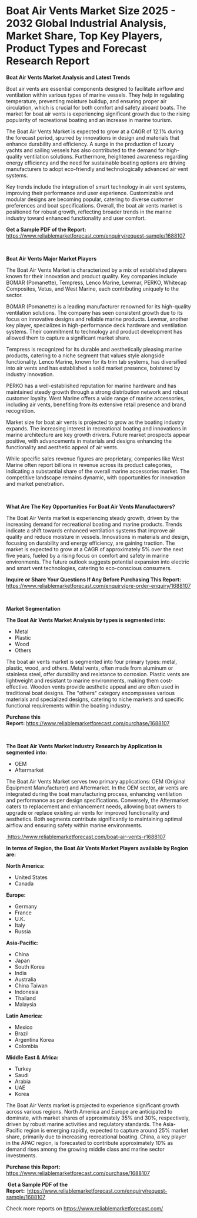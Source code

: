 <p><h1>Boat Air Vents Market Size 2025 - 2032 Global Industrial Analysis, Market Share, Top Key Players, Product Types and Forecast Research Report</h1></p><p><strong>Boat Air Vents Market Analysis and Latest Trends</strong></p>
<p><p>Boat air vents are essential components designed to facilitate airflow and ventilation within various types of marine vessels. They help in regulating temperature, preventing moisture buildup, and ensuring proper air circulation, which is crucial for both comfort and safety aboard boats. The market for boat air vents is experiencing significant growth due to the rising popularity of recreational boating and an increase in marine tourism.</p><p>The Boat Air Vents Market is expected to grow at a CAGR of 12.1% during the forecast period, spurred by innovations in design and materials that enhance durability and efficiency. A surge in the production of luxury yachts and sailing vessels has also contributed to the demand for high-quality ventilation solutions. Furthermore, heightened awareness regarding energy efficiency and the need for sustainable boating options are driving manufacturers to adopt eco-friendly and technologically advanced air vent systems.</p><p>Key trends include the integration of smart technology in air vent systems, improving their performance and user experience. Customizable and modular designs are becoming popular, catering to diverse customer preferences and boat specifications. Overall, the boat air vents market is positioned for robust growth, reflecting broader trends in the marine industry toward enhanced functionality and user comfort.</p></p>
<p><strong>Get a Sample PDF of the Report:&nbsp;</strong> <a href="https://www.reliablemarketforecast.com/enquiry/request-sample/1688107?utm_campaign=3096&utm_medium=2&utm_source=Github&utm_content=ia&utm_term=10042025&utm_id=boat-air-vents">https://www.reliablemarketforecast.com/enquiry/request-sample/1688107</a></p>
<p>&nbsp;</p>
<p><strong>Boat Air Vents Major Market Players</strong></p>
<p><p>The Boat Air Vents Market is characterized by a mix of established players known for their innovation and product quality. Key companies include BOMAR (Pomanette), Tempress, Lenco Marine, Lewmar, PERKO, Whitecap Composites, Vetus, and West Marine, each contributing uniquely to the sector.</p><p>BOMAR (Pomanette) is a leading manufacturer renowned for its high-quality ventilation solutions. The company has seen consistent growth due to its focus on innovative designs and reliable marine products. Lewmar, another key player, specializes in high-performance deck hardware and ventilation systems. Their commitment to technology and product development has allowed them to capture a significant market share.</p><p>Tempress is recognized for its durable and aesthetically pleasing marine products, catering to a niche segment that values style alongside functionality. Lenco Marine, known for its trim tab systems, has diversified into air vents and has established a solid market presence, bolstered by industry innovation.</p><p>PERKO has a well-established reputation for marine hardware and has maintained steady growth through a strong distribution network and robust customer loyalty. West Marine offers a wide range of marine accessories, including air vents, benefiting from its extensive retail presence and brand recognition.</p><p>Market size for boat air vents is projected to grow as the boating industry expands. The increasing interest in recreational boating and innovations in marine architecture are key growth drivers. Future market prospects appear positive, with advancements in materials and designs enhancing the functionality and aesthetic appeal of air vents.</p><p>While specific sales revenue figures are proprietary, companies like West Marine often report billions in revenue across its product categories, indicating a substantial share of the overall marine accessories market. The competitive landscape remains dynamic, with opportunities for innovation and market penetration.</p></p>
<p>&nbsp;</p>
<p><strong>What Are The Key Opportunities For Boat Air Vents Manufacturers?</strong></p>
<p><p>The Boat Air Vents market is experiencing steady growth, driven by the increasing demand for recreational boating and marine products. Trends indicate a shift towards enhanced ventilation systems that improve air quality and reduce moisture in vessels. Innovations in materials and design, focusing on durability and energy efficiency, are gaining traction. The market is expected to grow at a CAGR of approximately 5% over the next five years, fueled by a rising focus on comfort and safety in marine environments. The future outlook suggests potential expansion into electric and smart vent technologies, catering to eco-conscious consumers.</p></p>
<p><strong>Inquire or Share Your Questions If Any Before Purchasing This Report:</strong> <a href="https://www.reliablemarketforecast.com/enquiry/pre-order-enquiry/1688107?utm_campaign=3096&utm_medium=2&utm_source=Github&utm_content=ia&utm_term=10042025&utm_id=boat-air-vents">https://www.reliablemarketforecast.com/enquiry/pre-order-enquiry/1688107</a></p>
<p>&nbsp;</p>
<p><strong>Market Segmentation</strong></p>
<p><strong>The Boat Air Vents Market Analysis by types is segmented into:</strong></p>
<p><ul><li>Metal</li><li>Plastic</li><li>Wood</li><li>Others</li></ul></p>
<p><p>The boat air vents market is segmented into four primary types: metal, plastic, wood, and others. Metal vents, often made from aluminum or stainless steel, offer durability and resistance to corrosion. Plastic vents are lightweight and resistant to marine environments, making them cost-effective. Wooden vents provide aesthetic appeal and are often used in traditional boat designs. The "others" category encompasses various materials and specialized designs, catering to niche markets and specific functional requirements within the boating industry.</p></p>
<p><strong>Purchase this Report:&nbsp;</strong><a href="https://www.reliablemarketforecast.com/purchase/1688107?utm_campaign=3096&utm_medium=2&utm_source=Github&utm_content=ia&utm_term=10042025&utm_id=boat-air-vents">https://www.reliablemarketforecast.com/purchase/1688107</a></p>
<p>&nbsp;</p>
<p><strong>The Boat Air Vents Market Industry Research by Application is segmented into:</strong></p>
<p><ul><li>OEM</li><li>Aftermarket</li></ul></p>
<p><p>The Boat Air Vents Market serves two primary applications: OEM (Original Equipment Manufacturer) and Aftermarket. In the OEM sector, air vents are integrated during the boat manufacturing process, enhancing ventilation and performance as per design specifications. Conversely, the Aftermarket caters to replacement and enhancement needs, allowing boat owners to upgrade or replace existing air vents for improved functionality and aesthetics. Both segments contribute significantly to maintaining optimal airflow and ensuring safety within marine environments.</p></p>
<p><a href="https://www.reliablemarketforecast.com/boat-air-vents-r1688107?utm_campaign=3096&utm_medium=2&utm_source=Github&utm_content=ia&utm_term=10042025&utm_id=boat-air-vents">&nbsp;https://www.reliablemarketforecast.com/boat-air-vents-r1688107</a></p>
<p><strong>In terms of Region, the Boat Air Vents Market Players available by Region are:</strong></p>
<p>
    <p> <strong> North America: </strong>
        <ul>
            <li>United States</li>
            <li>Canada</li>
        </ul>
        </p> 
    <p> <strong> Europe: </strong>
        <ul>
            <li>Germany</li>
            <li>France</li>
            <li>U.K.</li>
            <li>Italy</li>
            <li>Russia</li>
        </ul>
        </p> 
    <p> <strong> Asia-Pacific: </strong>
        <ul>
            <li>China</li>
            <li>Japan</li>
            <li>South Korea</li>
            <li>India</li>
            <li>Australia</li>
            <li>China Taiwan</li>
            <li>Indonesia</li>
            <li>Thailand</li>
            <li>Malaysia</li>
        </ul>
        </p> 
    <p> <strong> Latin America: </strong>
        <ul>
            <li>Mexico</li>
            <li>Brazil</li>
            <li>Argentina Korea</li>
            <li>Colombia</li>
        </ul>
        </p> 
    <p> <strong> Middle East & Africa: </strong>
        <ul>
            <li>Turkey</li>
            <li>Saudi</li>
            <li>Arabia</li>
            <li>UAE</li>
            <li>Korea</li>
        </ul>
    </p>
    </p>
<p><p>The Boat Air Vents market is projected to experience significant growth across various regions. North America and Europe are anticipated to dominate, with market shares of approximately 35% and 30%, respectively, driven by robust marine activities and regulatory standards. The Asia-Pacific region is emerging rapidly, expected to capture around 25% market share, primarily due to increasing recreational boating. China, a key player in the APAC region, is forecasted to contribute approximately 10% as demand rises among the growing middle class and marine sector investments.</p></p>
<p><strong>Purchase this Report: </strong><a href="https://www.reliablemarketforecast.com/purchase/1688107?utm_campaign=3096&utm_medium=2&utm_source=Github&utm_content=ia&utm_term=10042025&utm_id=boat-air-vents">https://www.reliablemarketforecast.com/purchase/1688107</a></p>
<p>&nbsp;<strong>Get a Sample PDF of the Report:&nbsp;&nbsp;</strong><a href="https://www.reliablemarketforecast.com/enquiry/request-sample/1688107?utm_campaign=3096&utm_medium=2&utm_source=Github&utm_content=ia&utm_term=10042025&utm_id=boat-air-vents">https://www.reliablemarketforecast.com/enquiry/request-sample/1688107</a></p>
<p><strong></strong></p>
<p>Check more reports on <a href="https://www.reliablemarketforecast.com/?utm_campaign=3096&utm_medium=2&utm_source=Github&utm_content=ia&utm_term=10042025&utm_id=boat-air-vents">https://www.reliablemarketforecast.com/</a></p>